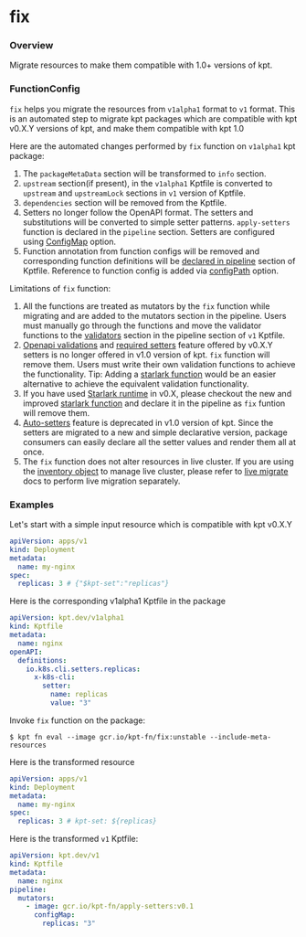 # fix

### Overview

<!--mdtogo:Short-->

Migrate resources to make them compatible with 1.0+ versions of kpt.

<!--mdtogo-->

### FunctionConfig

<!--mdtogo:Long-->

`fix` helps you migrate the resources from `v1alpha1` format to `v1` format.
This is an automated step to migrate kpt packages which are compatible with kpt v0.X.Y
versions of kpt, and make them compatible with kpt 1.0

Here are the automated changes performed by `fix` function on `v1alpha1` kpt package:

1. The `packageMetaData` section will be transformed to `info` section.
2. `upstream` section(if present), in the `v1alpha1` Kptfile is converted to `upstream`
   and `upstreamLock` sections in `v1` version of Kptfile.
3. `dependencies` section will be removed from the Kptfile.
4. Setters no longer follow the OpenAPI format. The setters and substitutions will be converted
   to simple setter patterns. `apply-setters` function is declared in the `pipeline` section.
   Setters are configured using [ConfigMap] option.
5. Function annotation from function configs will be removed and corresponding
   function definitions will be [declared in pipeline] section of Kptfile. Reference
   to function config is added via [configPath] option.

Limitations of `fix` function:

1. All the functions are treated as mutators by the `fix` function while migrating and are added to
   the mutators section in the pipeline. Users must manually go through the functions
   and move the validator functions to the [validators] section in the pipeline section
   of `v1` Kptfile.
2. [Openapi validations] and [required setters] feature offered by v0.X.Y setters is
   no longer offered in v1.0 version of kpt. `fix` function will remove them.
   Users must write their own validation functions to achieve the functionality.
   Tip: Adding a [starlark function] would be an easier alternative to achieve the
   equivalent validation functionality.
3. If you have used [Starlark runtime] in v0.X, please checkout the new and improved
   [starlark function] and declare it in the pipeline as `fix` funtion will remove them.
4. [Auto-setters] feature is deprecated in v1.0 version of kpt. Since the setters are
   migrated to a new and simple declarative version, package consumers can easily
   declare all the setter values and render them all at once.
5. The `fix` function does not alter resources in live cluster.
   If you are using the [inventory object] to manage live cluster, please
   refer to [live migrate] docs to perform live migration separately.

<!--mdtogo-->

### Examples

<!--mdtogo:Examples-->

Let's start with a simple input resource which is compatible with kpt v0.X.Y

```yaml
apiVersion: apps/v1
kind: Deployment
metadata:
  name: my-nginx
spec:
  replicas: 3 # {"$kpt-set":"replicas"}
```

Here is the corresponding v1alpha1 Kptfile in the package

```yaml
apiVersion: kpt.dev/v1alpha1
kind: Kptfile
metadata:
  name: nginx
openAPI:
  definitions:
    io.k8s.cli.setters.replicas:
      x-k8s-cli:
        setter:
          name: replicas
          value: "3"
```

Invoke `fix` function on the package:

```shell
$ kpt fn eval --image gcr.io/kpt-fn/fix:unstable --include-meta-resources
```

Here is the transformed resource

```yaml
apiVersion: apps/v1
kind: Deployment
metadata:
  name: my-nginx
spec:
  replicas: 3 # kpt-set: ${replicas}
```

Here is the transformed `v1` Kptfile:

```yaml
apiVersion: kpt.dev/v1
kind: Kptfile
metadata:
  name: nginx
pipeline:
  mutators:
    - image: gcr.io/kpt-fn/apply-setters:v0.1
      configMap:
        replicas: "3"
```

<!--mdtogo-->

[validators]: https://kpt.dev/book/04-using-functions/02-declaring-and-running-functions-in-a-package
[openapi validations]: https://googlecontainertools.github.io/kpt/guides/producer/setters/#openapi-validations
[required setters]: https://googlecontainertools.github.io/kpt/guides/producer/setters/#required-setters
[starlark function]: https://catalog.kpt.dev/starlark/v0.1/
[starlark runtime]: https://googlecontainertools.github.io/kpt/guides/producer/functions/starlark/
[auto-setters]: https://googlecontainertools.github.io/kpt/concepts/setters/#auto-setters
[inventory object]: https://googlecontainertools.github.io/kpt/reference/live/alpha/#what-is-an-inventory-object
[live migrate]: https://googlecontainertools.github.io/kpt/reference/live/alpha/
[configpath]: https://kpt.dev/book/04-using-functions/01-declarative-function-execution?id=configpath
[declared in pipeline]: https://kpt.dev/book/04-using-functions/01-declarative-function-execution?id=_41-declarative-function-execution
[Configmap]: https://kpt.dev/book/04-using-functions/01-declarative-function-execution?id=configmap
